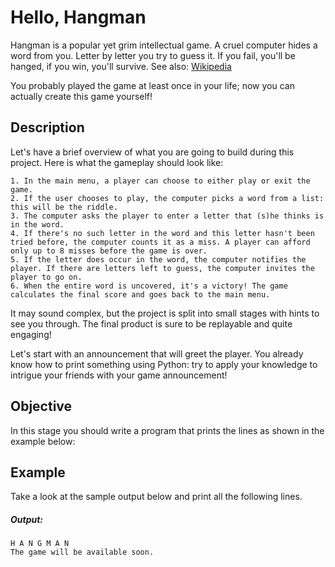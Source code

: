 
#  Hello, Hangman
Hangman is a popular yet grim intellectual game. A cruel computer hides a word from you. Letter by letter you try to guess it. If you fail, you'll be hanged, if you win, you'll survive. See also: [Wikipedia](https://en.wikipedia.org/wiki/Hangman_(game))

You probably played the game at least once in your life; now you can actually create this game yourself!
## Description
Let's have a brief overview of what you are going to build during this project. Here is what the gameplay should look like:

    1. In the main menu, a player can choose to either play or exit the game.
    2. If the user chooses to play, the computer picks a word from a list: this will be the riddle.
    3. The computer asks the player to enter a letter that (s)he thinks is in the word.
    4. If there's no such letter in the word and this letter hasn't been tried before, the computer counts it as a miss. A player can afford only up to 8 misses before the game is over.
    5. If the letter does occur in the word, the computer notifies the player. If there are letters left to guess, the computer invites the player to go on.
    6. When the entire word is uncovered, it's a victory! The game calculates the final score and goes back to the main menu.

It may sound complex, but the project is split into small stages with hints to see you through. The final product is sure to be replayable and quite engaging!

Let's start with an announcement that will greet the player. You already know how to print something using Python: try to apply your knowledge to intrigue your friends with your game announcement!

## Objective
In this stage you should write a program that prints the lines as shown in the example below:

## Example
Take a look at the sample output below and print all the following lines.

##### Output:
```
H A N G M A N
The game will be available soon.
```

